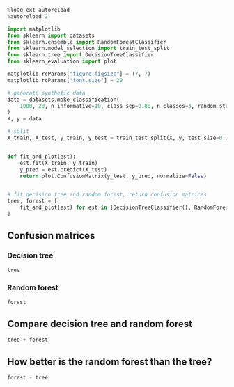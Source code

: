 ```python
%load_ext autoreload
%autoreload 2
```

```python
import matplotlib
from sklearn import datasets
from sklearn.ensemble import RandomForestClassifier
from sklearn.model_selection import train_test_split
from sklearn.tree import DecisionTreeClassifier
from sklearn_evaluation import plot
```

```python
matplotlib.rcParams["figure.figsize"] = (7, 7)
matplotlib.rcParams["font.size"] = 20
```

```python
# generate synthetic data
data = datasets.make_classification(
    1000, 20, n_informative=10, class_sep=0.80, n_classes=3, random_state=0
)
X, y = data

# split
X_train, X_test, y_train, y_test = train_test_split(X, y, test_size=0.2)


def fit_and_plot(est):
    est.fit(X_train, y_train)
    y_pred = est.predict(X_test)
    return plot.ConfusionMatrix(y_test, y_pred, normalize=False)


# fit decision tree and random forest, return confusion matrices
tree, forest = [
    fit_and_plot(est) for est in [DecisionTreeClassifier(), RandomForestClassifier()]
]
```

## Confusion matrices

### Decision tree

```python
tree
```

### Random forest

```python
forest
```

## Compare decision tree and random forest

```python
tree + forest
```

## How better is the random forest than the tree?

```python
forest - tree
```

```python

```
